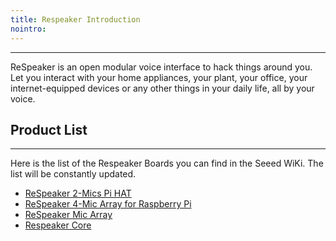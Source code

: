 ```yaml
---
title: Respeaker Introduction
nointro:
---
```


---
ReSpeaker is an open modular voice interface to hack things around you. Let you interact with your home appliances, your plant, your office, your internet-equipped devices or any other things in your daily life, all by your voice.


## Product  List
---
Here is the list of the Respeaker Boards you can find in the Seeed WiKi. The list will be constantly updated.

- [ReSpeaker 2-Mics Pi HAT](/Respeaker_2_Mics_Pi_HAT/)
- [ReSpeaker 4-Mic Array for Raspberry Pi](/ReSpeaker_4_Mic_Array_for_Raspberry_Pi/)
- [ReSpeaker Mic Array](/Respeaker_Mic_Array/)
- [Respeaker Core](/Respeaker_Core/)

